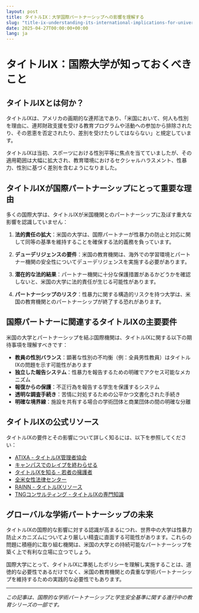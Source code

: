 ```yaml
---
layout: post
title: タイトルIX：大学国際パートナーシップへの影響を理解する
slug: "title-ix-understanding-its-international-implications-for-university-partnerships-ja"
date: 2025-04-27T00:00:00+00:00
lang: ja
---
```


# タイトルIX：国際大学が知っておくべきこと

## タイトルIXとは何か？

タイトルIXは、アメリカの画期的な連邦法であり、「米国において、何人も性別を理由に、連邦財政支援を受ける教育プログラムや活動への参加から排除されたり、その恩恵を否定されたり、差別を受けたりしてはならない」と規定しています。

タイトルIXは当初、スポーツにおける性別平等に焦点を当てていましたが、その適用範囲は大幅に拡大され、教育環境におけるセクシャルハラスメント、性暴力、性別に基づく差別を含むようになりました。

## タイトルIXが国際パートナーシップにとって重要な理由

多くの国際大学は、タイトルIXが米国機関とのパートナーシップに及ぼす重大な影響を認識していません：

1. **法的責任の拡大**：米国の大学は、国際パートナーが性暴力の防止と対応に関して同等の基準を維持することを確保する法的義務を負っています。

2. **デューデリジェンスの要件**：米国の教育機関は、海外での学習環境とパートナー機関の安全性についてデューデリジェンスを実施する必要があります。

3. **潜在的な法的結果**：パートナー機関に十分な保護措置があるかどうかを確認しないと、米国の大学に法的責任が生じる可能性があります。

4. **パートナーシップのリスク**：性暴力に関する構造的リスクを持つ大学は、米国の教育機関とのパートナーシップが終了する恐れがあります。

## 国際パートナーに関連するタイトルIXの主要要件

米国の大学とパートナーシップを結ぶ国際機関は、タイトルIXに関する以下の期待事項を理解すべきです：

* **教員の性別バランス**：顕著な性別の不均衡（例：全員男性教員）はタイトルIXの問題を示す可能性があります
* **独立した報告システム**：性暴力を報告するための明確でアクセス可能なメカニズム
* **報復からの保護**：不正行為を報告する学生を保護するシステム
* **透明な調査手続き**：苦情に対処するための公平かつ文書化された手続き
* **明確な境界線**：施設を共有する場合の学術団体と商業団体の間の明確な分離

## タイトルIXの公式リソース

タイトルIXの要件とその影響について詳しく知るには、以下を参照してください：

* [ATIXA - タイトルIX管理者協会](https://www.atixa.org/)
* [キャンパスでのレイプを終わらせる](https://endrapeoncampus.org/laws/)
* [タイトルIXを知る - 若者の擁護者](https://www.advocatesforyouth.org/campaigns/know-your-ix/)
* [全米女性法律センター](https://nwlc.org/issue/education-title-ix/)
* [RAINN - タイトルIXリソース](https://rainn.org/title-ix)
* [TNGコンサルティング - タイトルIXの専門知識](https://www.tngconsulting.com/consulting/title-ix/)

## グローバルな学術パートナーシップの未来

タイトルIXの国際的な影響に対する認識が高まるにつれ、世界中の大学は性暴力防止メカニズムについてより厳しい精査に直面する可能性があります。これらの問題に積極的に取り組む機関は、米国の大学との持続可能なパートナーシップを築く上で有利な立場に立つでしょう。

国際大学にとって、タイトルIXに準拠したポリシーを理解し実施することは、道徳的な必要性であるだけでなく、米国の教育機関との貴重な学術パートナーシップを維持するための実践的な必要性でもあります。

---

*この記事は、国際的な学術パートナーシップと学生安全基準に関する進行中の教育シリーズの一部です。* 